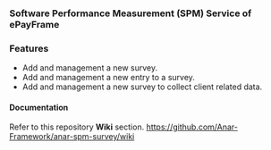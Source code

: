 ### Software Performance Measurement (SPM) Service of ePayFrame


### Features

- Add and management a new survey.
- Add and management  a new entry to a survey.
- Add and management  a new survey to collect client related data.



#### Documentation

Refer to this repository **Wiki** section.
https://github.com/Anar-Framework/anar-spm-survey/wiki

